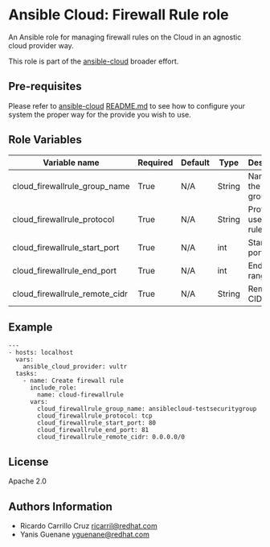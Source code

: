 # Ansible Cloud: Firewall Rule role

An Ansible role for managing firewall rules on the Cloud in an agnostic cloud provider way.

This role is part of the [ansible-cloud](https://github.com/redhat-cip/ansible-cloud) broader effort.

## Pre-requisites

Please refer to [ansible-cloud](https://github.com/redhat-cip/ansible-cloud) [README.md](https://github.com/redhat-cip/ansible-cloud/blob/master/README.md) to see how to configure your system the proper way for the provide you wish to use.


## Role Variables

| Variable name                  | Required  | Default | Type   | Description                  |
|--------------------------------|-----------|---------|--------|------------------------------|
| cloud_firewallrule_group_name  | True      | N/A     | String | Name of the security group   |
| cloud_firewallrule_protocol    | True      | N/A     | String | Protocol to use for the rule |
| cloud_firewallrule_start_port  | True      | N/A     | int    | Starting port range          |
| cloud_firewallrule_end_port    | True      | N/A     | int    | Ending port range            |
| cloud_firewallrule_remote_cidr | True      | N/A     | String | Remote CIDR range            |


## Example

```
---
- hosts: localhost
  vars:
    ansible_cloud_provider: vultr
  tasks:
    - name: Create firewall rule
      include_role:
        name: cloud-firewallrule
      vars:
        cloud_firewallrule_group_name: ansiblecloud-testsecuritygroup
        cloud_firewallrule_protocol: tcp
        cloud_firewallrule_start_port: 80
        cloud_firewallrule_end_port: 81
        cloud_firewallrule_remote_cidr: 0.0.0.0/0
```


## License

Apache 2.0


## Authors Information

  - Ricardo Carrillo Cruz <ricarril@redhat.com>
  - Yanis Guenane <yguenane@redhat.com>
